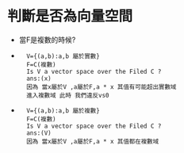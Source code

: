 # 判斷是否為向量空間

*    當F是複數的時候?
*       V={(a,b):a,b 屬於實數}
        F=C(複數)
        Is V a vector space over the Filed C ?
        ans:(x)
        因為 當x屬於V ,a屬於F,a * x 其值有可能超出實數域
        進入複數域 此時 我們違反vs0
        
*       V={(a,b):a,b 屬於複數}
        F=C(複數)
        Is V a vector space over the Filed C ?
        ans:(V)
        因為 當x屬於V ,a屬於F,a * x 其值都在複數域
